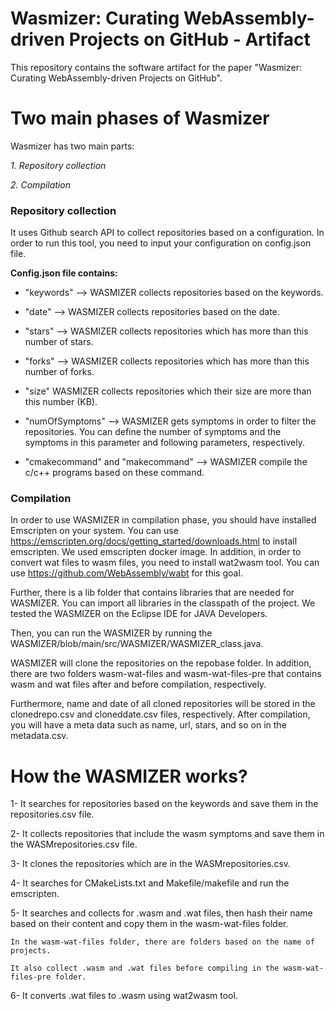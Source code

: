 # Wasmizer: Curating WebAssembly-driven Projects on GitHub - Artifact
This repository contains the software artifact for the paper "Wasmizer: Curating WebAssembly-driven Projects on GitHub".

# Two main phases of Wasmizer 
Wasmizer has two main parts:

_1. Repository collection_

_2. Compilation_

### Repository collection
It uses Github search API to collect repositories based on a configuration. In order to run this tool, you need to input your configuration on config.json file.

**Config.json file contains:**

* "keywords" --> WASMIZER collects repositories based on the keywords.

* "date" --> WASMIZER collects repositories based on the date.

* "stars" --> WASMIZER collects repositories which has more than this number of stars.

* "forks" --> WASMIZER collects repositories which has more than this number of forks.

* "size" WASMIZER collects repositories which their size are more than this number (KB).

* "numOfSymptoms" --> WASMIZER gets symptoms in order to filter the repositories. You can define the number of symptoms and the symptoms in this parameter and following parameters, respectively.

* "cmakecommand" and "makecommand" --> WASMIZER compile the c/c++ programs based on these command.

### Compilation
In order to use WASMIZER in compilation phase, you should have installed Emscripten on your system. You can use https://emscripten.org/docs/getting_started/downloads.html to install emscripten. We used emscripten docker image. In addition, in order to convert wat files to wasm files, you need to install wat2wasm tool. You can use https://github.com/WebAssembly/wabt for this goal.

Further, there is a lib folder that contains libraries that are needed for WASMIZER. You can import all libraries in the classpath of the project. We tested the WASMIZER on the Eclipse IDE for JAVA Developers.

Then, you can run the WASMIZER by running the WASMIZER/blob/main/src/WASMIZER/WASMIZER_class.java.

WASMIZER will clone the repositories on the repobase folder. In addition, there are two folders wasm-wat-files and wasm-wat-files-pre that contains wasm and wat files after and before compilation, respectively.

Furthermore, name and date of all cloned repositories will be stored in the clonedrepo.csv and cloneddate.csv files, respectively. After compilation, you will have a meta data such as name, url, stars, and so on in the metadata.csv.


# How the WASMIZER works?
1- It searches for repositories based on the keywords and save them in the repositories.csv file.

2- It collects repositories that include the wasm symptoms and save them in the WASMrepositories.csv file.

3- It clones the repositories which are in the WASMrepositories.csv.

4- It searches for CMakeLists.txt and Makefile/makefile and run the emscripten.

5- It searches and collects for .wasm and .wat files, then hash their name based on their content and copy them in the wasm-wat-files folder.

	In the wasm-wat-files folder, there are folders based on the name of projects.

	It also collect .wasm and .wat files before compiling in the wasm-wat-files-pre folder.

6- It converts .wat files to .wasm using wat2wasm tool.


